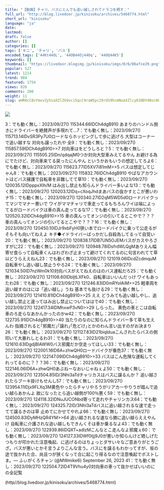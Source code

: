 ```yaml
---
title: "【動画】チャリ、バスにとんでも追い越しされてドラコを晒す："
full_url: "http://blog.livedoor.jp/kinisoku/archives/5468774.html"
short_url: "kinisoku"
language: "ja"
date: 
lastmod: 
draft: false
author: []
categories: []
tags: ['キニ', 'チャリ', 'バス']
encoded_tags: ['44Kt44OL', '44OB44Oj44Oq', '44OQ44K5']
keywords: []
thumbnail: "https://livedoor.blogimg.jp/kinisoku/imgs/0/6/06afce29.png"
popular: 527
latest: 1214
trend: 984
featured: 1754
views: 826
comments: 200
weight: 11
slug: aHR0cC8vYmxvZy5saXZlZG9vci5qcC9raW5pc29rdS9hcmNoaXZlcy81NDY4Nzc0Lmh0bWw=
---
```


![](https://livedoor.blogimg.jp/kinisoku/imgs/0/6/06afce29.png)

3：でも動く無し：2023/09/27() 115344.66IDCh4dgB910 あまりのハンドル捌きにドライバーを絶賛声が多現れて…7：でも動く無し：2023/09/27() 115713.14IDvSR3Py7U0ロードならホッピングして歩に逃げろ 大型はコーナーで追い越すな 対向も譲ったれや 全9：でも動く無し：2023/09/27() 115857.59IDCh4dgB910>>7 対向車はをどうしろと？5：でも動く無し：2023/09/27() 115505.25IDn/qdqajM0つか対向大型車みえてるやん お避ける為にでたけど、対向車来てる戻ったにんやん というかおもいうの想定してろよ6：でも動く無し：2023/09/27() 115623.77ID5XV7i81mM>>5 バスは想定してじゃん8：でも動く無し：2023/09/27() 115832.76IDCh4dgB910 やばなアカウントほどバス擁護で自転車を非難してて草10：でも動く無し：2023/09/27() 120035.12IDpppxXlh/M はみ出し禁止も知らんドライバー多いよな13：でも動く無し：2023/09/27() 120203.12IDq+cXoqJhdまあバスの抜かすとこが悪いわナ15：でも動く無し：2023/09/27() 120340.27ID2qM5WD5d0ロードバイクってマジでマナー悪いで ワイがママチャリで車走ってるもちろんワイは端によってるがロードバイクは車の真ん走ってるな17：でも動く無し：2023/09/27() 120520.32IDCh4dgB910>>15 車の真んってオンジの引いてるとこやで？？？ 車の真んってオンジの引いてるとこやで？？？16：でも動く無し：2023/09/27() 120450.10IDJr9xbFyH0狭い本でロードバイクに乗って公走るがそもそも向いてねえよ キチ●イドライバーばっかだし自殺為してるって自覚い20：でも動く無し：2023/09/27() 120838.17IDB7UN5OJEMバスがカスやろさすがに22：でも動く無し：2023/09/27() 120948.78IDsfrdWLQgMありえん幅寄せ食らって自転車くんはわざわざ止まって避けてくれてるのに句言われてて草 以どうらええねん23：でも動く無し：2023/09/27() 121019.06IDcdZcdmquM自転車やし追い越し禁止うやろ24：でも動く無し：2023/09/27() 121034.50ID7nzWm0k10対向バスがえてねえのはのバス運転だろ25：でも動く無し：2023/09/27() 121108.60IDbljtLXFk0、自転車はいいんだっけ ワイもあったわ28：でも動く無し：2023/09/27() 121246.83ID0mRYolAiM>>25 軽車両を追い越すのはには「追い越し」うね 基本でも抜ける29：でも動く無し：2023/09/27() 121410.81IDCh4dgB910>>25 ええ どうみても追い越しやし、追い越し禁止と違ってはみ出し禁止についてははで40：でも動く無し：2023/09/27() 122417.34IDMhxwP3vN0>>29 しらった。 黄色の車とこは自転車のろ走らなあかんかったのかw42：でも動く無し：2023/09/27() 122735.91IDCh4dgB910>>40 当たりのなのに知らんドライバー多て草も生えんわ 指摘されると｢邪魔だ｣｢譲れ｣｢危どけ｣とかのわん言い出すのがお決まり26：でも動く無し：2023/09/27() 121127.83ID21biqlduaこんされたらバスの側叩いて大暴れしとるわ31：でも動く無し：2023/09/27() 121610.63IDgdjBIAWW0バス邪魔だか空走ってほしい33：でも動く無し：2023/09/27() 122001.16ID6A+zhwQH0ロードバイクが番危37：でも動く無し：2023/09/27() 122147.09IDCh4dgB910>>33 バスはこん危険な運転してくれってるのに？？？36：でも動く無し：2023/09/27() 122146.06ID6A+zhwQH0あぶねーなおいじゃねぇよ50：でも動く無し：2023/09/27() 123504.85ID/3Nhi3aTdチャリカスはバスに譲るんか？ 追い越されたらブーキ掛けもせんし57：でも動く無し：2023/09/27() 123954.11IDjx9FLXq3M黄色やったらチャリやろうがリアカーやりうが踏んで追い越らあかんよ 故になったとら追い越側が100％悪く59：でも動く無し：2023/09/27() 124118.32IDNuJUCONbd寄って走れやチャリンカス64：でも動く無し：2023/09/27() 124325.72ID/3Nhi3aTdバスに追い越されるな速で走ってて譲るきのは草 止めてにかせてやれよ66：でも動く無し：2023/09/27() 124500.83IDyMHzQR4YM>>64 追い越されるな速なら勝に追い越らええやんけ 自転車に介護されな追い越しもできんくそは車か乗るなよ43：でも動く無し：2023/09/27() 122939.86IDQXT+adlzMこんなとこ走んなよ邪魔ぇ60：でも動く無し：2023/09/27() 124127.33IDWf0tjj9J0が悪いか知らんけど晒しげたつもりが叩かれた注意喚起、に逃げるのはちょっとダサい々なご意ありがとうござ。バスが悪いとかそ言うよりこんな言う。バスにを譲るもわかってすが、坂の途で抜かれた合、尚且つが狭くなって合に起こり得るなので注意喚起でポストしま。— ふぃがくろチャン (@MWmike6) September 26, 2023 41：でも動く無し：2023/09/27() 122504.72ID4T9Vhu4y0対向車の車って抜かせばいいのにの全記覧

(http//blog.livedoor.jp/kinisoku/archives/5468774.html)
